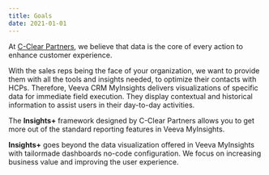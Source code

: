 ```yaml
---
title: Goals
date: 2021-01-01
---
```

At [C-Clear Partners](https://c-clearpartners.com/), we believe that data is the core of every action to enhance customer experience.

With the sales reps being the face of your organization, we want to provide them with all the tools and insights needed, to optimize their contacts with HCPs. 
Therefore, Veeva CRM MyInsights delivers visualizations of specific data for immediate field execution. They display contextual and historical information to assist users in their day-to-day activities. 

The **Insights+** framework designed by C-Clear Partners allows you to get more out of the standard reporting features in Veeva MyInsights.

**Insights+** goes beyond the data visualization offered in Veeva MyInsights with tailormade dashboards no-code configuration. We focus on increasing business value and improving the user experience.